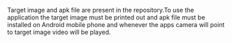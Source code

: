 Target image and apk file are present in the repository.To use the application the target image must be printed out and apk file must be installed on Android mobile phone and whenever the apps camera will point to target image video will be played.
